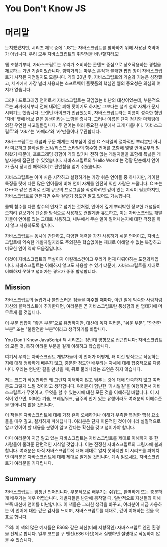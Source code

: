 # You Don't Know JS

# 머리말

눈치챘겠지만, 시리즈 제목 중에 "JS"는 자바스크립트를 폄하하기 위해 사용된 축약어가 아닙니다. 우리 모두 자바스크립트의 취약점을 비난할지라도!

웹 초창기부터, 자바스크립트는 우리가 소비하는 콘텐츠 중심으로 상호작용하는 경험을 제공하는 기반 기술이었습니다. 깜빡거리는 마우스 흔적과 불쾌한 팝업 창이 자바스크립트가 시작된 지점일지도 모릅니다. 거의 20년 후, 자바스크립트의 기술과 기능은 성장했고, 세계에서 가장 널리 사용되는 소프트웨어 플랫폼의 핵심인 웹의 중요성은 의심의 여지가 없습니다.

그러나 프로그래밍 언어로서 자바스크립트는 끊임없는 비난의 대상이었는데, 부분적으로는 과거에서부터 전해 내려온 폐해 탓이기도 하지만 그보다는 설계 철학 자체가 문제시되기도 했습니다. 브렌던 아이크가 언급했듯이, 자바스크립트라는 이름이 성숙한 형인 '자바' 옆에 바보 같은 동생이라는 느낌을 줍니다. 그러나 이름은 단지 정치와 마케팅에 의한 우연한 사고일뿐입니다. 두 언어는 여러 중요한 부분에서 크게 다릅니다. '자바스크립트'와 '자바'는 '카메라'와 '카'만큼이나 무관합니다.

자바스크립트는 개념과 구문 체계는 지부심이 강한 C 스타일의 절차적인 뿌리뿐만 아니라 미묘하고 불확실한 스킴/리스프 스타일의 함수형 언어를 포함해 몇몇 언어로부터 빌려왔기 때문에, 프로그래밍 경험이 거의 없거나 전혀 없는 개발자들을 포함해 폭넓은 개발자층에 접근할 수 있었습니다. 자바스크립트의 'Hello World'는 정말 단순해서 언어가 출시 당시엔 매력적이고 편안함을 얻기 쉬웠습니다.

자바스크립트는 아마 처음 시작하고 실행하기는 가장 쉬운 언어들 중 하나지만, 기이한 특징들 탓에 다른 많은 언어들에 비해 언어 자체를 완전히 익힌 사람은 드뭅니다. C 또는 C++과 같은 언어로 전체 규모의 프로그램을 작성하려면 깊이 있는 지식이 필요하지만, 자바스크립트로 만든다면 수박 겉핱기 정도만 알고 있어도 가능힙니다.

콜백 함수를 다른 함수의 인자로 넘기는 것처럼, 언어에 깊게 뿌리박힌 정교한 개념들이 오히려 겉보기에 단순한 방식으로 사용해도 괜찮게끔 유도하고, 이는 자바스크립트 개발자들이 언어를 있는 그대로 사용하고, 내부에서 무슨 일이 일어나는지에 대한 걱정을 하지 않고 사용하도록 합니다.

자바스크립트는 동시에 간단하고, 다양한 매력을 가진 사용하기 쉬운 언어이고, 자바스크립트에 익숙한 개발자일지라도 주의깊은 학습없이는 제대로 이해할 수 없는 복잡하고 미묘한 언어 역학 모음집입니다.

이것이 자바스크립트의 역설이자 아킬레스건이고 우리가 현재 다뤄야하는 도전과제입니다. 자바스크립트는 이해하지 않고도 사용할 수 있기 떄문에, 자바스크립트를 제대로 이해하지 못하고 넘어가는 경우가 종종 발생합니다.

## Mission

자바스크립트의 놀랍거나 불만스러운 점들을 마주할 때마다, 이런 일에 익숙한 사람처럼 자신의 블랙리스트에 추가한다면, 여러분은 곧 자바스크립트란 풍성함의 빈 껍데기에 머무르게 될 것입니다.

이 부분 집합이 "좋은 부분"으로 유명하지만, 대신에 독자 여러분, "쉬운 부분", "안전한 부분" 또는 "불완전한 부분"이라고 생각하기를 바랍니다.

You Don't Know JavaScript 책 시리즈는 정반대 방향으로 접근합니다:
자바스크립트의 모든 것, 특히 어려운 부분을 깊게 이해하고 학습합니다.

여기서 우리는 자바스크립트 개발자들이 이 언어가 어떻게, 왜 이런 방식으로 작동하는지에 대해 정확하게 배우지 않고, 충분한 정도만 배우려는 자세에 대해 집중적으로 다룹니다. 우리는 험난한 길을 만났을 때, 뒤로 물러나라는 조언은 하지 않습니다.

저는 코드가 작동만하면 왜 그런지 이해하지 않고 멈추는 것에 대해 만족하지 않고 여러분도 그렇게 느낄 것이라고 생각합니다. 여러분이 험난한 '가시밭길'을 여행하면서 자바스크립트가 무엇이고, 무엇을 할 수 있는지에 대한 모든 것을 이해하길 바랍니다. 이 지식이 있으면, 어떠한 기술, 프레임워크, 금주의 인기 있는 유행어라도 여러분의 이해수준을 벗어나지 않을 것입니다.

이 책들은 자바스크립트에 대해 가장 흔히 오해하거나 이해가 부족한 특정한 핵심 요소들을 매우 깊고, 철저하게 파헤칩니다. 여러분은 단지 이론적인 것이 아니라 실질적으로 알고 있어야 할 내용을 분명이 알고 간다는 확신을 갖고 넘어가야 합니다.

아마 여러분이 지금 알고 있는 자바스크립트는 자바스크립트를 제대로 이해하지 못 한 사람들이 물려준 단편적인 지식일 것입니다. 이는 진정한 자바스크립트의 그림자에 불과합니다. 여러분은 아직 자바스크립트에 대해 제대로 알지 못하지만 이 시리즈를 파헤치면 여러분은 자바스크립트에 대해 제대로 알게될 것입니다. 계속 읽으세요. 자바스크립트가 여러분을 기다립니다.

## Summary

자바스크립트는 엄청난 언어입니다. 부분적으로 배우기는 쉬워도, 완벽하게 또는 충분하게 배우기는 매우 어렵습니다. 개발자들은 난관에 봉착할 때, 일반적으로 자신들의 이해 부족 대신에 언어를 비난합니다. 이 책들은 그러한 생각을 바꾸고, 여러분이 지금 사용하는 이 언어에 대한 깊은 감사를 느끼며, 자바스크립트를 제대로, 깊이 이해하는 것을 목표로 합니다.

주의: 이 책의 많은 예시들은 ES6와 같은 최신(미래 지향적인) 자바스크립트 엔진 환경을 전제로 합니다. 일부 코드를 구 엔진(ES6 이전)에서 실행하면 설명대로 작동하지 않을 수 있습니다.
